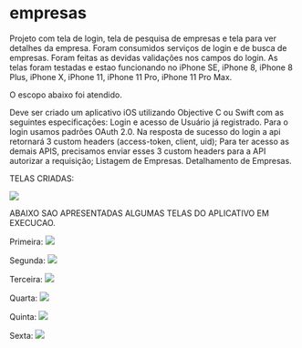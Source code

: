 # empresas
Projeto com tela de login, tela de pesquisa de empresas e tela para ver detalhes da empresa. Foram consumidos serviços de login e de busca de empresas. Foram feitas as devidas validações nos campos do login. As telas foram testadas e estao funcionando no iPhone SE, iPhone 8, iPhone 8 Plus, iPhone X, iPhone 11, iPhone 11 Pro, iPhone 11 Pro Max.

O escopo abaixo foi atendido. 

Deve ser criado um aplicativo iOS utilizando Objective C ou Swift com as seguintes especificações:
Login e acesso de Usuário já registrado.
Para o login usamos padrões OAuth 2.0. Na resposta de sucesso do login a api retornará 3 custom headers (access-token, client, uid);
Para ter acesso as demais APIS, precisamos enviar esses 3 custom headers para a API autorizar a requisição;
Listagem de Empresas.
Detalhamento de Empresas.

TELAS CRIADAS:

![](Telas/ide.png)

ABAIXO SAO APRESENTADAS ALGUMAS TELAS DO APLICATIVO EM EXECUCAO.

Primeira:
![](Telas/tela_1_execucao.png)

Segunda:
![](Telas/tela_2_execucao.png)

Terceira:
![](Telas/tela_3_execucao.png)

Quarta:
![](Telas/tela_4_execucao.png)

Quinta:
![](Telas/tela_5_execucao.png)

Sexta:
![](Telas/tela_6_execucao.png)
